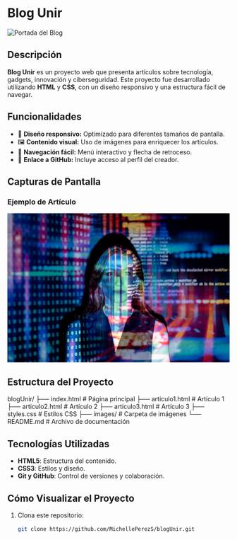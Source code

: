 # Blog Unir

![Portada del Blog](./images/portada.png)

## Descripción

**Blog Unir** es un proyecto web que presenta artículos sobre tecnología, gadgets, innovación y ciberseguridad. Este proyecto fue desarrollado utilizando **HTML** y **CSS**, con un diseño responsivo y una estructura fácil de navegar.

## Funcionalidades

- 🌟 **Diseño responsivo:** Optimizado para diferentes tamaños de pantalla.
- 🖼️ **Contenido visual:** Uso de imágenes para enriquecer los artículos.
- 🧭 **Navegación fácil:** Menú interactivo y flecha de retroceso.
- 🔗 **Enlace a GitHub:** Incluye acceso al perfil del creador.

## Capturas de Pantalla
### Ejemplo de Artículo
![Ejemplo de Artículo](./images/data.jpg)

## Estructura del Proyecto
blogUnir/
├── index.html         # Página principal
├── articulo1.html     # Artículo 1
├── articulo2.html     # Artículo 2
├── articulo3.html     # Artículo 3
├── styles.css         # Estilos CSS
├── images/            # Carpeta de imágenes
└── README.md          # Archivo de documentación

## Tecnologías Utilizadas

- **HTML5**: Estructura del contenido.
- **CSS3**: Estilos y diseño.
- **Git y GitHub**: Control de versiones y colaboración.

## Cómo Visualizar el Proyecto

1. Clona este repositorio:
   ```bash
   git clone https://github.com/MichellePerezS/blogUnir.git
